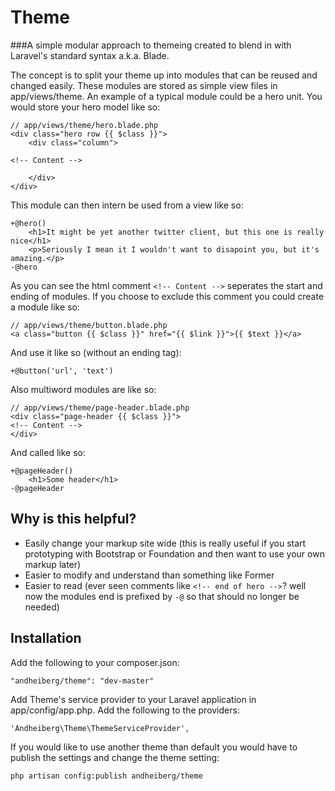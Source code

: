 Theme
===

###A simple modular approach to themeing created to blend in with Laravel's standard syntax a.k.a. Blade.

The concept is to split your theme up into modules that can be reused and changed easily. These modules are stored as simple view files in app/views/theme. An example of a typical module could be a hero unit. You would store your hero model like so:

	// app/views/theme/hero.blade.php
	<div class="hero row {{ $class }}">
		<div class="column">

	<!-- Content -->

		</div>
	</div>

This module can then intern be used from a view like so:

	+@hero()
		<h1>It might be yet another twitter client, but this one is really nice</h1>
		<p>Seriously I mean it I wouldn't want to disapoint you, but it's amazing.</p>
	-@hero

As you can see the html comment ```<!-- Content -->``` seperates the start and ending of modules. If you choose to exclude this comment you could create a module like so:

	// app/views/theme/button.blade.php
	<a class="button {{ $class }}" href="{{ $link }}">{{ $text }}</a>

And use it like so (without an ending tag):

	+@button('url', 'text')

Also multiword modules are like so:

	// app/views/theme/page-header.blade.php
	<div class="page-header {{ $class }}">
	<!-- Content -->
	</div>

And called like so:

	+@pageHeader()
		<h1>Some header</h1>
	-@pageHeader

Why is this helpful?
---
* Easily change your markup site wide (this is really useful if you start prototyping with Bootstrap or Foundation and then want to use your own markup later)
* Easier to modify and understand than something like Former
* Easier to read (ever seen comments like ```<!-- end of hero -->```? well now the modules end is prefixed by ```-@``` so that should no longer be needed)


Installation
---
Add the following to your composer.json:

	"andheiberg/theme": "dev-master"

Add Theme's service provider to your Laravel application in app/config/app.php. Add the following to the providers:

	'Andheiberg\Theme\ThemeServiceProvider',

If you would like to use another theme than default you would have to publish the settings and change the theme setting:

	php artisan config:publish andheiberg/theme
